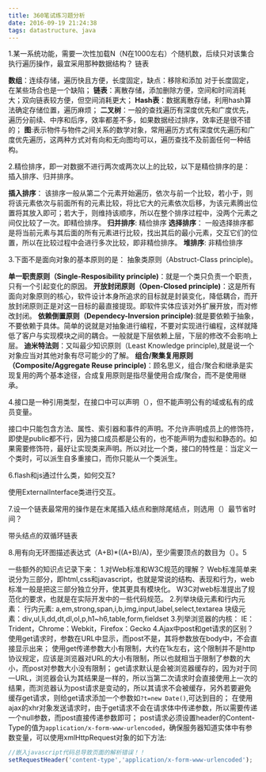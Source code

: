 ```yaml
---
title: 360笔试练习题分析
date: 2016-09-19 21:24:38
tags: datastructure、java
---
```


1.某一系统功能，需要一次性加载N（N在1000左右）个随机数，后续只对该集合执行遍历操作，最宜采用那种数据结构？ 链表

**数组**：连续存储，遍历快且方便，长度固定，缺点：移除和添加  对于长度固定，在某些场合也是一个缺陷；
**链表**：离散存储，添加删除方便，空间和时间消耗大；双向链表较方便，但空间消耗更大；
**Hash表**：数据离散存储，利用hash算法确定存储位置，遍历麻烦；
**二叉树**：一般的查找遍历有深度优先和广度优先，遍历分前续、中序和后序，效率都差不多，如果数据经过排序，效率还是很不错的；
**图**:表示物件与物件之间关系的数学对象，常用遍历方式有深度优先遍历和广度优先遍历，这两种方式对有向和无向图均可以，遍历查找不及前面任何一种结构。
 
2.精俭排序，即一对数据不进行两次或两次以上的比较，以下是精俭排序的是： 插入排序、归并排序。

 **插入排序**： 该排序一般从第二个元素开始遍历，依次与前一个比较，若小于，则将该元素依次与前面所有的元素比较，将比它大的元素依次后移，为该元素腾出位置将其放入即可；若大于，则维持该顺序，所以在整个排序过程中，没两个元素之间仅比较了一次。即精俭排序。
 **归并排序**:  精俭排序
 **选择排序**： 一般选择排序都是将当前元素与其后面的所有元素进行比较，找出其后的最小元素，交互它们的位置，所以在比较过程中会进行多次比较，即非精俭排序。
 **堆排序**: 非精俭排序
 
3.下面不是面向对象的基本原则的是： 抽象类原则（Abstruct-Class principle)。

**单一职责原则（Single-Resposibility principle)**：就是一个类只负责一个职责，只有一个引起变化的原因。
**开放封闭原则（Open-Closed principle)**：这是所有面向对象原则的核心，软件设计本身所追求的目标就是封装变化，降低耦合，而开放封闭原则正是对这一目标的最直接提现。即软件实体应该对外扩展开放，而对修改封闭。
**依赖倒置原则（Dependecy-Inversion principle)**:就是要依赖于抽象，不要依赖于具体。简单的说就是对抽象进行编程，不要对实现进行编程，这样就降低了客户与实现模块之间的耦合。一般就是下层依赖上层，下层的修改不会影响上层。
**迪米特法则**：又叫最少知识原则（Least Knowledge principle),就是说一个对象应当对其他对象有尽可能少的了解。
**组合/聚集复用原则（Composite/Aggregate Reuse principle)**：顾名思义，组合/聚合和继承是实现复用的两个基本途径，合成复用原则是指尽量使用合成/聚合，而不是使用继承。

4.接口是一种引用类型，在接口中可以声明（），但不能声明公有的域或私有的成员变量。

接口中只能包含方法、属性、索引器和事件的声明。不允许声明成员上的修饰符，即使是public都不行，因为接口成员都是公有的，也不能声明为虚拟和静态的。如果需要修饰符，最好让实现类来声明。所以对比一个类，接口的特性是：当定义一个类时，可以派生自多重接口，而你只能从一个类派生。

6.flash和js通过什么类，如何交互?

使用ExternalInterface类进行交互。 
 
7.设一个链表最常用的操作是在末尾插入结点和删除尾结点，则选用（）最节省时间？

带头结点的双循环链表


8.用有向无环图描述表达式（A+B)*((A+B)/A)，至少需要顶点的数目为（）。5


一些额外的知识点记录下来：
1.对Web标准和W3C规范的理解？
Web标准简单来说分为三部分，即html,css和javascript，也就是常说的结构、表现和行为，web标准一般是把这三部分独立分开，使其更具有模块化。
W3C对web标准提出了规范化的要求，也就是在实际开发中的一些代码规范。
2.列举块级元素和行内元素：
行内元素: a,em,strong,span,i,b,img,input,label,select,textarea
块级元素：div,ul,li,dd,dt,dl,ol,p,h1~h6,table,form,fieldset
3.列举浏览器的内核：
IE：Trident，Chrome：Webkit，Firefox：Gecko
4.Ajax中post和get请求的区别？
使用get请求时，参数在URL中显示，而post不是，其将参数放在body中，不会直接显示出来；
使用get传递参数大小有限制，大约在1k左右，这个限制并不是http协议规定，应该是浏览器对URL的大小有限制，所以也就相当于限制了参数的大小，而post对参数大小没有限制；
get请求默认是会被浏览器缓存的，因为对于同一URL，浏览器会认为其结果是一样的，所以当第二次请求时会直接使用上一次的结果，而浏览器认为post请求是变动的，所以其请求不会被缓存，另外若要避免缓存get请求，则给get请求添加一个参数如`?t=new Date()`,可达到目的；
在使用ajax的xhr对象发送请求时，由于get请求不会在请求体中传递参数，所以需要传递一个null参数，而post直接传递参数即可；
    post请求必须设置header的Content-Type的值为`application/x-form-www-urlencoded`，确保服务器知道实体中有参数变量，可以使用xmlHttpRequest对象的如下方法:

``` javascript
//嵌入javascript代码总导致页面的解析错误！！
setRequestHeader('content-type','application/x-form-www-urlencoded');
```

